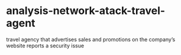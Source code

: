 # analysis-network-atack-travel-agent
travel agency that advertises sales and promotions on the company’s website reports a security issue 
